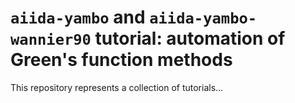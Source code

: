 # `aiida-yambo` and `aiida-yambo-wannier90` tutorial: automation of Green's function methods

This repository represents a collection of tutorials...